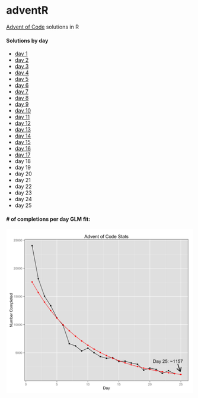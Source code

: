 # adventR
[Advent of Code](http://www.adventofcode.com) solutions in R

#### Solutions by day
* [day 1](https://github.com/pdil/adventR/tree/master/day01)
* [day 2](https://github.com/pdil/adventR/tree/master/day02)
* [day 3](https://github.com/pdil/adventR/tree/master/day03)
* [day 4](https://github.com/pdil/adventR/tree/master/day04)
* [day 5](https://github.com/pdil/adventR/tree/master/day05)
* [day 6](https://github.com/pdil/adventR/tree/master/day06)
* [day 7](https://github.com/pdil/adventR/tree/master/day07)
* [day 8](https://github.com/pdil/adventR/tree/master/day08)
* [day 9](https://github.com/pdil/adventR/tree/master/day09)
* [day 10](https://github.com/pdil/adventR/tree/master/day10)
* [day 11](https://github.com/pdil/adventR/tree/master/day11)
* [day 12](https://github.com/pdil/adventR/tree/master/day12)
* [day 13](https://github.com/pdil/adventR/tree/master/day13)
* [day 14](https://github.com/pdil/adventR/tree/master/day14)
* [day 15](https://github.com/pdil/adventR/tree/master/day15)
* [day 16](https://github.com/pdil/adventR/tree/master/day16)
* [day 17](https://github.com/pdil/adventR/tree/master/day17)
* day 18
* day 19
* day 20
* day 21
* day 22
* day 23
* day 24
* day 25

#### \# of completions per day GLM fit:<br>
<img src="https://raw.githubusercontent.com/pdil/adventR/master/glm.png" width="700px">

